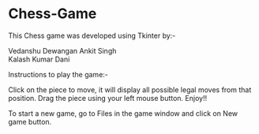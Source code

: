 # Chess-Game
This Chess game was developed using Tkinter by:-

 Vedanshu Dewangan 
 Ankit Singh <BR>
 Kalash Kumar Dani

 Instructions to play the game:-
 
 Click on the piece to move, it will display all possible legal moves from that position.
 Drag the piece using your left mouse button.
 Enjoy!!

 To start a new game, go to Files in the game window and click on New game button.
